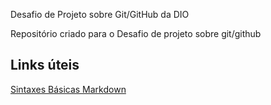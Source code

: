 Desafio de Projeto sobre Git/GitHub da DIO

Repositório criado para o Desafio de projeto sobre git/github

## Links úteis 
[Sintaxes Básicas Markdown](https://www.markdownguide.org/basic-syntax/)
